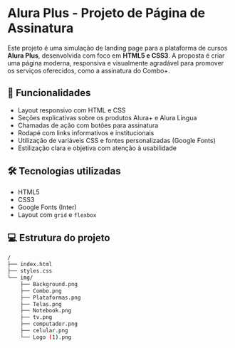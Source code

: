 # Alura Plus - Projeto de Página de Assinatura

Este projeto é uma simulação de landing page para a plataforma de cursos **Alura Plus**, desenvolvida com foco em **HTML5 e CSS3**. A proposta é criar uma página moderna, responsiva e visualmente agradável para promover os serviços oferecidos, como a assinatura do Combo+.

## 🚀 Funcionalidades

- Layout responsivo com HTML e CSS
- Seções explicativas sobre os produtos Alura+ e Alura Língua
- Chamadas de ação com botões para assinatura
- Rodapé com links informativos e institucionais
- Utilização de variáveis CSS e fontes personalizadas (Google Fonts)
- Estilização clara e objetiva com atenção à usabilidade

## 🛠️ Tecnologias utilizadas

- HTML5
- CSS3
- Google Fonts (Inter)
- Layout com `grid` e `flexbox`

## 💻 Estrutura do projeto

```bash
/
├── index.html
├── styles.css
└── img/
    ├── Background.png
    ├── Combo.png
    ├── Plataformas.png
    ├── Telas.png
    ├── Notebook.png
    ├── tv.png
    ├── computador.png
    ├── celular.png
    └── Logo (1).png
